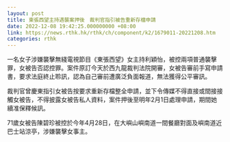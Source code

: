 ```yaml
---
layout: post
title: 東張西望主持遇襲案押後　裁判官指引被告重新存檔申請
date: 2022-12-08 19:42:25.000000000 +08:00
link: https://news.rthk.hk/rthk/ch/component/k2/1679011-20221208.htm
categories: rthk
---
```


一名女子涉嫌襲擊無綫電視節目《東張西望》女主持利穎怡，被控兩項普通襲擊罪，女被告否認控罪。案件原訂今天於西九龍裁判法院開審，女被告審前手寫申請書，要求法庭終止聆訊，認為自己審前遭廣泛負面報道，無法獲得公平審訊。

裁判官曾慶東指引女被告按要求重新存檔整全申請，並下令傳媒不得直接或間接接觸女被告，不得披露女被告私人資料，案件押後至明年2月1日處理申請，期間她續准保釋候訊。

71歲女被告陳碧珍被控於今年4月28日，在大嶼山嶼南道一間餐廳對面及嶼南道近巴士站涼亭，涉嫌襲擊女事主。
